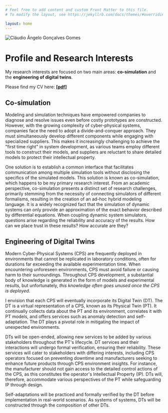 ```yaml
---
# Feel free to add content and custom Front Matter to this file.
# To modify the layout, see https://jekyllrb.com/docs/themes/#overriding-theme-defaults

layout: home
---
```


<img src="https://pure.au.dk/portal/files/179044902/Foto_low.jpg" alt="Cláudio Ângelo Gonçalves Gomes" class="view_person_photo">

# Profile and Research Interests

My research interests are focused on two main areas: **co-simulation** and the **engineering of digital twins**.

Please find my CV here: [**[pdf]**](./assets/cv/cv_claudio.pdf)

## Co-simulation
Modeling and simulation techniques have empowered companies to diagnose and resolve issues even before costly prototypes are constructed. However, with the growing complexity of cyber-physical systems, companies face the need to adopt a divide-and-conquer approach. They must simultaneously develop different components while engaging with specialized suppliers. This makes it increasingly challenging to achieve the "first time right" in system development, as various teams employ different tools to construct their models, and suppliers are reluctant to share detailed models to protect their intellectual property.

One solution is to establish a common interface that facilitates communication among multiple simulation tools without disclosing the specifics of the simulated models. This solution is known as co-simulation, which happens to be my primary research interest. From an academic perspective, co-simulation presents a distinct set of research challenges, primarily stemming from the necessity of connecting simulators of different formalisms, resulting in the creation of an ad-hoc hybrid modeling language. It is a widely recognized fact that the simulation of dynamic systems can only provide an approximation of the exact behavior described by differential equations. When coupling dynamic system simulators, questions arise regarding the reliability and accuracy of the results. How can we place trust in these results? How accurate are they?

## Engineering of Digital Twins

Modern Cyber-Physical Systems (CPS) are frequently deployed in environments that cannot be replicated in laboratory conditions, often for durations far exceeding the available experimentation time. When encountering unforeseen environments, CPS must avoid failure or causing harm to their surroundings. Throughout CPS development, a substantial body of knowledge is generated in the form of models and experimental results, but unfortunately, *this knowledge often goes unused once the CPS is deployed*.

I envision that each CPS will eventually incorporate its Digital Twin (DT). The DT is a virtual representation of a CPS, known as its Physical Twin (PT). It continually collects data about the PT and its environment, correlates it with PT models, and offers services such as anomaly detection and self-adaptation. The DT plays a pivotal role in mitigating the impact of unexpected environments.

DTs will be open-ended, allowing new services to be added by various stakeholders throughout the PT's lifecycle. DT services and their interactions will undergo formal verification, ensuring their reliability. These services will cater to stakeholders with differing interests, including CPS operators focused on preventing downtime and manufacturers seeking to enhance future products through CPS environment insights. For instance, the manufacturer should not gain access to the detailed control actions of the CPS, as this constitutes the operator's Intellectual Property (IP). DTs will, therefore, accommodate various perspectives of the PT while safeguarding IP through design.

Self-adaptations will be practiced and formally verified by the DT before implementation in real-world scenarios. As systems of systems, DTs will be constructed through the composition of other DTs.


